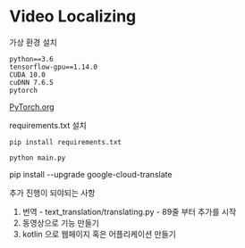 # Video Localizing

가상 환경 설치
```
python==3.6
tensorflow-gpu==1.14.0
CUDA 10.0
cuDNN 7.6.5
pytorch
```

 [PyTorch.org](https://pytorch.org/)  


requirements.txt 설치
```
pip install requirements.txt
```

```
python main.py
```

pip install --upgrade google-cloud-translate

추가 진행이 되야되는 사항
1. 번역 - text_translation/translating.py - 89줄 부터 추가를 시작
2. 동영상으로 기능 만들기
3. kotlin 으로 웹페이지 혹은 어플리케이션 만들기
